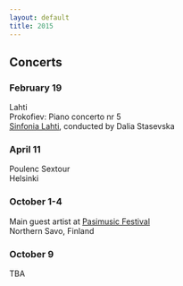```yaml
---
layout: default
title: 2015
---
```



## Concerts




### February 19
Lahti   
Prokofiev: Piano concerto nr 5   
[Sinfonia Lahti](http://www.sinfonialahti.fi/konsertit/konserttikalenteri/kevat15/fi_FI/kevat2015helmikuu/), conducted by Dalia Stasevska   
    
### April 11   
  Poulenc Sextour   
  Helsinki  
  
   
### October 1-4   
Main guest artist at [Pasimusic Festival](http://www.pasimusic.com/)     
Northern Savo, Finland   

### October 9   
TBA


